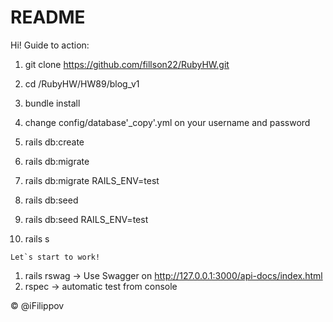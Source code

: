 # README

Hi!
Guide to action: 
  1. git clone https://github.com/fillson22/RubyHW.git
  2. cd /RubyHW/HW89/blog_v1 
  3. bundle install
  4. change config/database'_copy'.yml on your username and password
  5. rails db:create
  6. rails db:migrate
  7. rails db:migrate RAILS_ENV=test
  8. rails db:seed
  9. rails db:seed RAILS_ENV=test

  10. rails s

    Let`s start to work!

  1. rails rswag -> Use Swagger on http://127.0.0.1:3000/api-docs/index.html
  2. rspec -> automatic test from console

&copy; @iFilippov